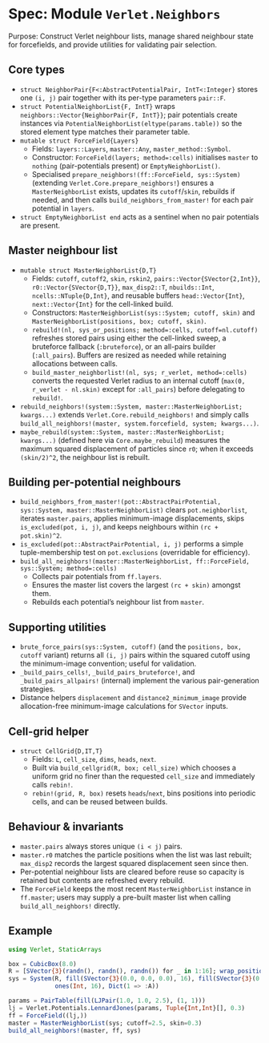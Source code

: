 # Spec: Module `Verlet.Neighbors`

Purpose: Construct Verlet neighbour lists, manage shared neighbour state for forcefields, and provide utilities for validating pair selection.

## Core types
- `struct NeighborPair{F<:AbstractPotentialPair, IntT<:Integer}` stores one `(i, j)` pair together with its per-type parameters `pair::F`.
- `struct PotentialNeighborList{F, IntT}` wraps `neighbors::Vector{NeighborPair{F, IntT}}`; pair potentials create instances via `PotentialNeighborList(eltype(params.table))` so the stored element type matches their parameter table.
- `mutable struct ForceField{Layers}`
  - Fields: `layers::Layers`, `master::Any`, `master_method::Symbol`.
  - Constructor: `ForceField(layers; method=:cells)` initialises `master` to `nothing` (pair-potentials present) or `EmptyNeighborList()`.
  - Specialised `prepare_neighbors!(ff::ForceField, sys::System)` (extending `Verlet.Core.prepare_neighbors!`) ensures a `MasterNeighborList` exists, updates its `cutoff`/`skin`, rebuilds if needed, and then calls `build_neighbors_from_master!` for each pair potential in `layers`.
- `struct EmptyNeighborList end` acts as a sentinel when no pair potentials are present.

## Master neighbour list
- `mutable struct MasterNeighborList{D,T}`
  - Fields: `cutoff`, `cutoff2`, `skin`, `rskin2`, `pairs::Vector{SVector{2,Int}}`, `r0::Vector{SVector{D,T}}`, `max_disp2::T`, `nbuilds::Int`, `ncells::NTuple{D,Int}`, and reusable buffers `head::Vector{Int}`, `next::Vector{Int}` for the cell-linked build.
  - Constructors: `MasterNeighborList(sys::System; cutoff, skin)` and `MasterNeighborList(positions, box; cutoff, skin)`.
  - `rebuild!(nl, sys_or_positions; method=:cells, cutoff=nl.cutoff)` refreshes stored pairs using either the cell-linked sweep, a bruteforce fallback (`:bruteforce`), or an all-pairs builder (`:all_pairs`). Buffers are resized as needed while retaining allocations between calls.
  - `build_master_neighborlist!(nl, sys; r_verlet, method=:cells)` converts the requested Verlet radius to an internal cutoff (`max(0, r_verlet - nl.skin)` except for `:all_pairs`) before delegating to `rebuild!`.
- `rebuild_neighbors!(system::System, master::MasterNeighborList; kwargs...)` extends `Verlet.Core.rebuild_neighbors!` and simply calls `build_all_neighbors!(master, system.forcefield, system; kwargs...)`.
- `maybe_rebuild(system::System, master::MasterNeighborList; kwargs...)` (defined here via `Core.maybe_rebuild`) measures the maximum squared displacement of particles since `r0`; when it exceeds `(skin/2)^2`, the neighbour list is rebuilt.

## Building per-potential neighbours
- `build_neighbors_from_master!(pot::AbstractPairPotential, sys::System, master::MasterNeighborList)` clears `pot.neighborlist`, iterates `master.pairs`, applies minimum-image displacements, skips `is_excluded(pot, i, j)`, and keeps neighbours within `(rc + pot.skin)^2`.
- `is_excluded(pot::AbstractPairPotential, i, j)` performs a simple tuple-membership test on `pot.exclusions` (overridable for efficiency).
- `build_all_neighbors!(master::MasterNeighborList, ff::ForceField, sys::System; method=:cells)`
  - Collects pair potentials from `ff.layers`.
  - Ensures the master list covers the largest `(rc + skin)` amongst them.
  - Rebuilds each potential’s neighbour list from `master`.

## Supporting utilities
- `brute_force_pairs(sys::System, cutoff)` (and the `positions, box, cutoff` variant) returns all `(i, j)` pairs within the squared cutoff using the minimum-image convention; useful for validation.
- `_build_pairs_cells!`, `_build_pairs_bruteforce!`, and `_build_pairs_allpairs!` (internal) implement the various pair-generation strategies.
- Distance helpers `displacement` and `distance2_minimum_image` provide allocation-free minimum-image calculations for `SVector` inputs.

## Cell-grid helper
- `struct CellGrid{D,IT,T}`
  - Fields: `L`, `cell_size`, `dims`, `heads`, `next`.
  - Built via `build_cellgrid(R, box; cell_size)` which chooses a uniform grid no finer than the requested `cell_size` and immediately calls `rebin!`.
  - `rebin!(grid, R, box)` resets `heads`/`next`, bins positions into periodic cells, and can be reused between builds.

## Behaviour & invariants
- `master.pairs` always stores unique `(i < j)` pairs.
- `master.r0` matches the particle positions when the list was last rebuilt; `max_disp2` records the largest squared displacement seen since then.
- Per-potential neighbour lists are cleared before reuse so capacity is retained but contents are refreshed every rebuild.
- The `ForceField` keeps the most recent `MasterNeighborList` instance in `ff.master`; users may supply a pre-built master list when calling `build_all_neighbors!` directly.

## Example
```julia
using Verlet, StaticArrays

box = CubicBox(8.0)
R = [SVector{3}(randn(), randn(), randn()) for _ in 1:16]; wrap_positions!(R, box)
sys = System(R, fill(SVector{3}(0.0, 0.0, 0.0), 16), fill(SVector{3}(0.0, 0.0, 0.0), 16), ones(16), box,
             ones(Int, 16), Dict(1 => :A))

params = PairTable(fill(LJPair(1.0, 1.0, 2.5), (1, 1)))
lj = Verlet.Potentials.LennardJones(params, Tuple{Int,Int}[], 0.3)
ff = ForceField((lj,))
master = MasterNeighborList(sys; cutoff=2.5, skin=0.3)
build_all_neighbors!(master, ff, sys)
```
